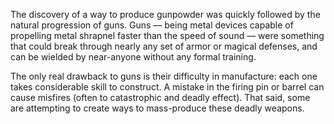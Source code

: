 The discovery of a way to produce gunpowder was quickly followed by the natural progression of guns. Guns — being metal devices capable of propelling metal shrapnel faster than the speed of sound — were something that could break through nearly any set of armor or magical defenses, and can be wielded by near-anyone without any formal training.

The only real drawback to guns is their difficulty in manufacture: each one takes considerable skill to construct. A mistake in the firing pin or barrel can cause misfires (often to catastrophic and deadly effect). That said, some are attempting to create ways to mass-produce these deadly weapons.
